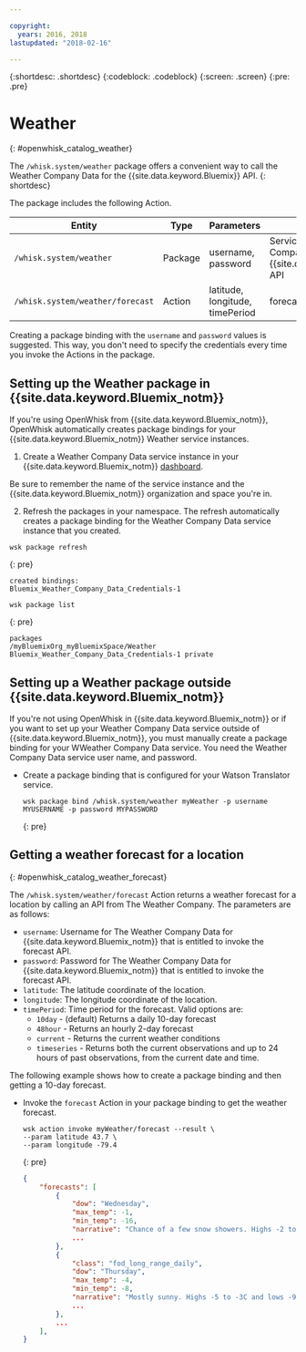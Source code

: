 ```yaml
---

copyright:
  years: 2016, 2018
lastupdated: "2018-02-16"

---
```


{:shortdesc: .shortdesc}
{:codeblock: .codeblock}
{:screen: .screen}
{:pre: .pre}

# Weather
{: #openwhisk_catalog_weather}

The `/whisk.system/weather` package offers a convenient way to call the Weather Company Data for the {{site.data.keyword.Bluemix}} API.
{: shortdesc}

The package includes the following Action.

| Entity | Type | Parameters | Description |
| --- | --- | --- | --- |
| `/whisk.system/weather` | Package | username, password | Services from the Weather Company Data for the {{site.data.keyword.Bluemix_notm}} API  |
| `/whisk.system/weather/forecast` | Action | latitude, longitude, timePeriod | forecast for specified time period|

Creating a package binding with the `username` and `password` values is suggested. This way, you don't need to specify the credentials every time you invoke the Actions in the package.

## Setting up the Weather package in {{site.data.keyword.Bluemix_notm}}

If you're using OpenWhisk from {{site.data.keyword.Bluemix_notm}}, OpenWhisk automatically creates package bindings for your {{site.data.keyword.Bluemix_notm}} Weather service instances.

1. Create a Weather Company Data service instance in your {{site.data.keyword.Bluemix_notm}} [dashboard](http://console.ng.Bluemix.net).
  
  Be sure to remember the name of the service instance and the {{site.data.keyword.Bluemix_notm}} organization and space you're in.
  
2. Refresh the packages in your namespace. The refresh automatically creates a package binding for the Weather Company Data service instance that you created.
  
  ```
  wsk package refresh
  ```
  {: pre}
  ```
  created bindings:
  Bluemix_Weather_Company_Data_Credentials-1
  ```
  ```
  wsk package list
  ```
  {: pre}
  ```
  packages
  /myBluemixOrg_myBluemixSpace/Weather Bluemix_Weather_Company_Data_Credentials-1 private
  ```
  
 
## Setting up a Weather package outside {{site.data.keyword.Bluemix_notm}}

If you're not using OpenWhisk in {{site.data.keyword.Bluemix_notm}} or if you want to set up your Weather Company Data service outside of {{site.data.keyword.Bluemix_notm}}, you must manually create a package binding for your WWeather Company Data service. You need the Weather Company Data service user name, and password.

- Create a package binding that is configured for your Watson Translator service.

  ```
  wsk package bind /whisk.system/weather myWeather -p username MYUSERNAME -p password MYPASSWORD
  ```
  {: pre}


## Getting a weather forecast for a location
{: #openwhisk_catalog_weather_forecast}

The `/whisk.system/weather/forecast` Action returns a weather forecast for a location by calling an API from The Weather Company. The parameters are as follows:

- `username`: Username for The Weather Company Data for {{site.data.keyword.Bluemix_notm}} that is entitled to invoke the forecast API.
- `password`: Password for The Weather Company Data for {{site.data.keyword.Bluemix_notm}} that is entitled to invoke the forecast API.
- `latitude`: The latitude coordinate of the location.
- `longitude`: The longitude coordinate of the location.
- `timePeriod`: Time period for the forecast. Valid options are:
  - `10day` - (default) Returns a daily 10-day forecast
  - `48hour` - Returns an hourly 2-day forecast
  - `current` - Returns the current weather conditions
  - `timeseries` - Returns both the current observations and up to 24 hours of past observations, from the current date and time.


The following example shows how to create a package binding and then getting a 10-day forecast.

- Invoke the `forecast` Action in your package binding to get the weather forecast.
  ```
  wsk action invoke myWeather/forecast --result \
  --param latitude 43.7 \
  --param longitude -79.4
  ```
  {: pre}
  
  ```json
  {
      "forecasts": [
          {
              "dow": "Wednesday",
              "max_temp": -1,
              "min_temp": -16,
              "narrative": "Chance of a few snow showers. Highs -2 to 0C and lows -17 to -15C.",
              ...
          },
          {
              "class": "fod_long_range_daily",
              "dow": "Thursday",
              "max_temp": -4,
              "min_temp": -8,
              "narrative": "Mostly sunny. Highs -5 to -3C and lows -9 to -7C.",
              ...
          },
          ...
      ],
  }
  ```
  

